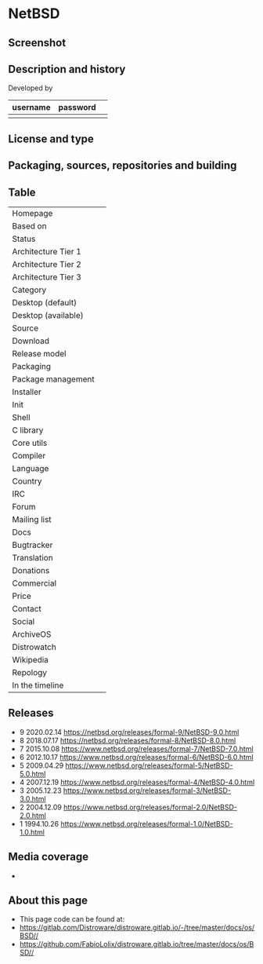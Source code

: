 # NetBSD

## Screenshot


## Description and history



Developed by

| username | password |  |
|----------|----------|--|
|  |  |  |


## License and type




## Packaging, sources, repositories and building




## Table

|                       |  |
|-----------------------|--|
| Homepage              |  |
| Based on              |  |
| Status                |  |
| Architecture Tier 1   |  |
| Architecture Tier 2   |  |
| Architecture Tier 3   |  |
| Category              |  |
| Desktop (default)     |  |
| Desktop (available)   |  |
| Source                |  |
| Download              |  |
| Release model         |  |
| Packaging             |  |
| Package management    |  |
| Installer             |  |
| Init                  |  |
| Shell                 |  |
| C library             |  |
| Core utils            |  |
| Compiler              |  |
| Language              |  |
| Country               |  |
| IRC                   |  |
| Forum                 |  |
| Mailing list          |  |
| Docs                  |  |
| Bugtracker            |  |
| Translation           |  |
| Donations             |  |
| Commercial            |  |
| Price                 |  |
| Contact               |  |
| Social                |  |
| ArchiveOS             |  |
| Distrowatch           |  |
| Wikipedia             |  |
| Repology              |  |
| In the timeline       |  |


## Releases

* 9 2020.02.14 <https://netbsd.org/releases/formal-9/NetBSD-9.0.html>
* 8 2018.07.17 <https://netbsd.org/releases/formal-8/NetBSD-8.0.html>
* 7 2015.10.08 <https://www.netbsd.org/releases/formal-7/NetBSD-7.0.html>
* 6 2012.10.17 <https://www.netbsd.org/releases/formal-6/NetBSD-6.0.html>
* 5 2009.04.29 <https://www.netbsd.org/releases/formal-5/NetBSD-5.0.html>
* 4 2007.12.19 <https://www.netbsd.org/releases/formal-4/NetBSD-4.0.html>
* 3 2005.12.23 <https://www.netbsd.org/releases/formal-3/NetBSD-3.0.html>
* 2 2004.12.09 <https://www.netbsd.org/releases/formal-2.0/NetBSD-2.0.html>
* 1 1994.10.26 <https://www.netbsd.org/releases/formal-1.0/NetBSD-1.0.html>

## Media coverage

* 


## About this page

* This page code can be found at:
* <https://gitlab.com/Distroware/distroware.gitlab.io/-/tree/master/docs/os/BSD//>
* <https://github.com/FabioLolix/distroware.gitlab.io/tree/master/docs/os/BSD//>
